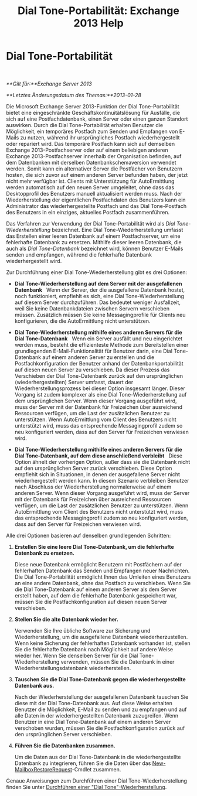 ﻿---
title: 'Dial Tone-Portabilität: Exchange 2013 Help'
TOCTitle: Dial Tone-Portabilität
ms:assetid: ea62fae0-5e0a-460c-beb6-52532c8c8dbc
ms:mtpsurl: https://technet.microsoft.com/de-de/library/Dd876950(v=EXCHG.150)
ms:contentKeyID: 51409359
ms.date: 04/24/2018
mtps_version: v=EXCHG.150
ms.translationtype: HT
---

# Dial Tone-Portabilität

 

_**Gilt für:**Exchange Server 2013_

_**Letztes Änderungsdatum des Themas:**2013-01-28_

Die Microsoft Exchange Server 2013-Funktion der Dial Tone-Portabilität bietet eine eingeschränkte Geschäftskontinuitätslösung für Ausfälle, die sich auf eine Postfachdatenbank, einen Server oder einen ganzen Standort auswirken. Durch die Dial Tone-Portabilität erhalten Benutzer die Möglichkeit, ein temporäres Postfach zum Senden und Empfangen von E-Mails zu nutzen, während ihr ursprüngliches Postfach wiederhergestellt oder repariert wird. Das temporäre Postfach kann sich auf demselben Exchange 2013-Postfachserver oder auf einem beliebigen anderen Exchange 2013-Postfachserver innerhalb der Organisation befinden, auf dem Datenbanken mit derselben Datenbankschemaversion verwendet werden. Somit kann ein alternativer Server die Postfächer von Benutzern hosten, die sich zuvor auf einem anderen Server befunden haben, der jetzt nicht mehr verfügbar ist. Clients mit Unterstützung für AutoErmittlung werden automatisch auf den neuen Server umgeleitet, ohne dass das Desktopprofil des Benutzers manuell aktualisiert werden muss. Nach der Wiederherstellung der eigentlichen Postfachdaten des Benutzers kann ein Administrator das wiederhergestellte Postfach und das Dial Tone-Postfach des Benutzers in ein einziges, aktuelles Postfach zusammenführen.

Das Verfahren zur Verwendung der Dial Tone-Portabilität wird als *Dial Tone-Wiederherstellung* bezeichnet. Eine Dial Tone-Wiederherstellung umfasst das Erstellen einer leeren Datenbank auf einem Postfachserver, um eine fehlerhafte Datenbank zu ersetzen. Mithilfe dieser leeren Datenbank, die auch als *Dial Tone-Datenbank* bezeichnet wird, können Benutzer E-Mails senden und empfangen, während die fehlerhafte Datenbank wiederhergestellt wird.

Zur Durchführung einer Dial Tone-Wiederherstellung gibt es drei Optionen:

  - **Dial Tone-Wiederherstellung auf dem Server mit der ausgefallenen Datenbank**   Wenn der Server, der die ausgefallene Datenbank hostet, noch funktioniert, empfiehlt es sich, eine Dial Tone-Wiederherstellung auf diesem Server durchzuführen. Das bedeutet weniger Ausfallzeit, weil Sie keine Datenbankdateien zwischen Servern verschieben müssen. Zusätzlich müssen Sie keine Messagingprofile für Clients neu konfigurieren, die die AutoErmittlung nicht unterstützen.

  - **Dial Tone-Wiederherstellung mithilfe eines anderen Servers für die Dial Tone-Datenbank**   Wenn ein Server ausfällt und neu eingerichtet werden muss, besteht die effizienteste Methode zum Bereitstellen einer grundlegenden E-Mail-Funktionalität für Benutzer darin, eine Dial Tone-Datenbank auf einem anderen Server zu erstellen und die Postfachkonfiguration der Benutzer anhand der Datenbankportabilität auf diesen neuen Server zu verschieben. Da dieser Prozess das Verschieben der Dial Tone-Datenbank zurück auf den ursprünglichen (wiederhergestellten) Server umfasst, dauert der Wiederherstellungsprozess bei dieser Option insgesamt länger. Dieser Vorgang ist zudem komplexer als eine Dial Tone-Wiederherstellung auf dem ursprünglichen Server. Wenn dieser Vorgang ausgeführt wird, muss der Server mit der Datenbank für Freizeichen über ausreichend Ressourcen verfügen, um die Last der zusätzlichen Benutzer zu unterstützen. Wenn AutoErmittlung vom Client des Benutzers nicht unterstützt wird, muss das entsprechende Messagingprofil zudem so neu konfiguriert werden, dass auf den Server für Freizeichen verwiesen wird.

  - **Dial Tone-Wiederherstellung mithilfe eines anderen Servers für die Dial Tone-Datenbank, auf dem diese anschließend verbleibt**   Diese Option ähnelt der vorherigen Option, außer dass sie die Datenbank nicht auf den ursprünglichen Server zurück verschieben. Diese Option empfiehlt sich in Situationen, in denen der ausgefallene Server nicht wiederhergestellt werden kann. In diesem Szenario verbleiben Benutzer nach Abschluss der Wiederherstellung normalerweise auf einem anderen Server. Wenn dieser Vorgang ausgeführt wird, muss der Server mit der Datenbank für Freizeichen über ausreichend Ressourcen verfügen, um die Last der zusätzlichen Benutzer zu unterstützen. Wenn AutoErmittlung vom Client des Benutzers nicht unterstützt wird, muss das entsprechende Messagingprofil zudem so neu konfiguriert werden, dass auf den Server für Freizeichen verwiesen wird.

Alle drei Optionen basieren auf denselben grundlegenden Schritten:

1.  **Erstellen Sie eine leere Dial Tone-Datenbank, um die fehlerhafte Datenbank zu ersetzen.**
    
    Diese neue Datenbank ermöglicht Benutzern mit Postfächern auf der fehlerhaften Datenbank das Senden und Empfangen neuer Nachrichten. Die Dial Tone-Portabilität ermöglicht Ihnen das Umleiten eines Benutzers an eine andere Datenbank, ohne das Postfach zu verschieben. Wenn Sie die Dial Tone-Datenbank auf einem anderen Server als dem Server erstellt haben, auf dem die fehlerhafte Datenbank gespeichert war, müssen Sie die Postfachkonfiguration auf diesen neuen Server verschieben.

2.  **Stellen Sie die alte Datenbank wieder her.**
    
    Verwenden Sie Ihre übliche Software zur Sicherung und Wiederherstellung, um die ausgefallene Datenbank wiederherzustellen. Wenn keine Sicherung der fehlerhaften Datenbank vorhanden ist, stellen Sie die fehlerhafte Datenbank nach Möglichkeit auf andere Weise wieder her. Wenn Sie denselben Server für die Dial Tone-Wiederherstellung verwenden, müssen Sie die Datenbank in einer Wiederherstellungsdatenbank wiederherstellen.

3.  **Tauschen Sie die Dial Tone-Datenbank gegen die wiederhergestellte Datenbank aus.**
    
    Nach der Wiederherstellung der ausgefallenen Datenbank tauschen Sie diese mit der Dial Tone-Datenbank aus. Auf diese Weise erhalten Benutzer die Möglichkeit, E-Mail zu senden und zu empfangen und auf alle Daten in der wiederhergestellten Datenbank zuzugreifen. Wenn Benutzer in eine Dial Tone-Datenbank auf einem anderen Server verschoben wurden, müssen Sie die Postfachkonfiguration zurück auf den ursprünglichen Server verschieben.

4.  **Führen Sie die Datenbanken zusammen.**
    
    Um die Daten aus der Dial Tone-Datenbank in die wiederhergestellte Datenbank zu integrieren, führen Sie die Daten über das [New-MailboxRestoreRequest](https://technet.microsoft.com/de-de/library/ff829875\(v=exchg.150\))-Cmdlet zusammen.

Genaue Anweisungen zum Durchführen einer Dial Tone-Wiederherstellung finden Sie unter [Durchführen einer "Dial Tone"-Wiederherstellung](perform-a-dial-tone-recovery-exchange-2013-help.md).

